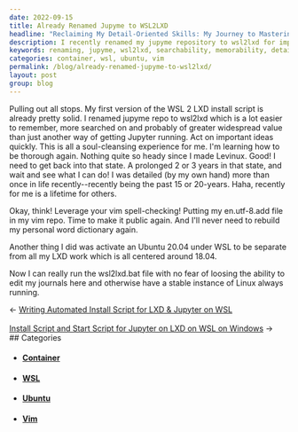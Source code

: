 ```yaml
---
date: 2022-09-15
title: Already Renamed Jupyme to WSL2LXD
headline: "Reclaiming My Detail-Oriented Skills: My Journey to Mastering Detail with WSL2LXD"
description: I recently renamed my jupyme repository to wsl2lxd for improved searchability and memorability. After 15-20 years of being away from detail-oriented work, I'm back and better than ever. To further my skills, I leveraged my vim spell-checking, putting my en.utf-8.add file in my vim repo and activated an Ubuntu 20.04 under WSL to be separate from my LXD work.
keywords: renaming, jupyme, wsl2lxd, searchability, memorability, detail-oriented, vim, spell-checking, en.utf-8.add, file, vim repo, Ubuntu, 20.04, WSL, LXD, mastering, thorough, detailed, work
categories: container, wsl, ubuntu, vim
permalink: /blog/already-renamed-jupyme-to-wsl2lxd/
layout: post
group: blog
---
```



Pulling out all stops. My first version of the WSL 2 LXD install script is
already pretty solid. I renamed jupyme repo to wsl2lxd which is a lot easier to
remember, more searched on and probably of greater widespread value than just
another way of getting Jupyter running. Act on important ideas quickly. This is
all a soul-cleansing experience for me. I'm learning how to be thorough again.
Nothing quite so heady since I made Levinux. Good! I need to get back into that
state. A prolonged 2 or 3 years in that state, and wait and see what I can do!
I was detailed (by my own hand) more than once in life recently--recently being
the past 15 or 20-years. Haha, recently for me is a lifetime for others.

Okay, think! Leverage your vim spell-checking! Putting my en.utf-8.add file in
my vim repo. Time to make it public again. And I'll never need to rebuild my
personal word dictionary again.

Another thing I did was activate an Ubuntu 20.04 under WSL to be separate from
all my LXD work which is all centered around 18.04.

Now I can really run the wsl2lxd.bat file with no fear of loosing the ability
to edit my journals here and otherwise have a stable instance of Linux always
running.


<div class="arrow-links"><div class="post-nav-prev"><span class="arrow">&larr;&nbsp;</span><a href="/blog/writing-automated-install-script-for-lxd-jupyter-on-wsl/">Writing Automated Install Script for LXD & Jupyter on WSL</a></div> &nbsp; <div class="post-nav-next"><a href="/blog/install-script-and-start-script-for-jupyter-on-lxd-on-wsl-on-windows/">Install Script and Start Script for Jupyter on LXD on WSL on Windows</a><span class="arrow">&nbsp;&rarr;</span></div></div>
## Categories

<ul>
<li><h4><a href='/container/'>Container</a></h4></li>
<li><h4><a href='/wsl/'>WSL</a></h4></li>
<li><h4><a href='/ubuntu/'>Ubuntu</a></h4></li>
<li><h4><a href='/vim/'>Vim</a></h4></li></ul>
